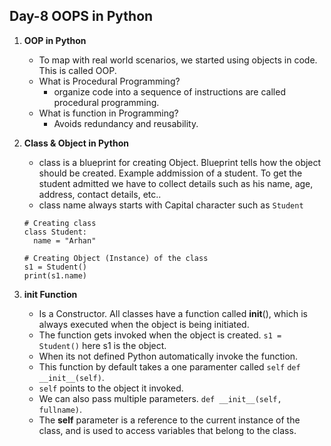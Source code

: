 ## Day-8 OOPS in Python

1. **OOP in Python**
   - To map with real world scenarios, we started using objects in code. This is called OOP.
   - What is Procedural Programming?
     - organize code into a sequence of instructions are called procedural programming.
   - What is function in Programming?
     -  Avoids redundancy and reusability.

2. **Class & Object in Python**
   - class is a blueprint for creating Object. Blueprint tells how the object should be created. Example addmission of a student. To get the student admitted we have to collect details such as his name, age, address, contact details, etc..
   - class name always starts with Capital character such as `Student`
   ```
   # Creating class
   class Student:
     name = "Arhan"
   ```
   ```
   # Creating Object (Instance) of the class
   s1 = Student()
   print(s1.name)
   ```

3. **__init__ Function**
   - Is a Constructor. All classes have a function called __init__(), which is always executed when the object is being initiated.
   - The function gets invoked when the object is created. `s1 = Student()` here s1 is the object.
   - When its not defined Python automatically invoke the function.
   - This function by default takes a one paramenter called `self` `def __init__(self)`.
   - `self` points to the object it invoked.
   - We can also pass multiple parameters. `def __init__(self, fullname)`.
   - The **self** parameter is a reference to the current instance of the class, and is used to access variables that belong to the class.
